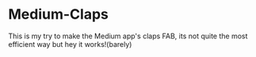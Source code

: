 # Medium-Claps

This is my try to make the Medium app's claps FAB, its not quite the most efficient way but hey it works!(barely)
